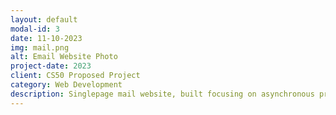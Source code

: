 ```yaml
---
layout: default
modal-id: 3
date: 11-10-2023
img: mail.png
alt: Email Website Photo
project-date: 2023
client: CS50 Proposed Project
category: Web Development
description: Singlepage mail website, built focusing on asynchronous programming. Users can log in and send emails to other users. Made using Django and Javascript. You can access its <a href="https://github.com/Aeziren/email">GitHub</a> repository to see a video of it working or use it as you want!
---
```

